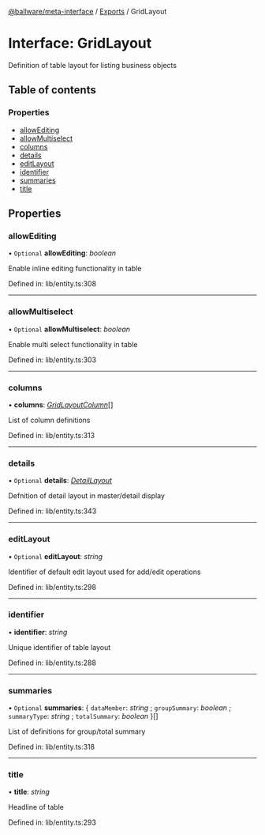 [@ballware/meta-interface](../README.md) / [Exports](../modules.md) / GridLayout

# Interface: GridLayout

Definition of table layout for listing business objects

## Table of contents

### Properties

- [allowEditing](gridlayout.md#allowediting)
- [allowMultiselect](gridlayout.md#allowmultiselect)
- [columns](gridlayout.md#columns)
- [details](gridlayout.md#details)
- [editLayout](gridlayout.md#editlayout)
- [identifier](gridlayout.md#identifier)
- [summaries](gridlayout.md#summaries)
- [title](gridlayout.md#title)

## Properties

### allowEditing

• `Optional` **allowEditing**: *boolean*

Enable inline editing functionality in table

Defined in: lib/entity.ts:308

___

### allowMultiselect

• `Optional` **allowMultiselect**: *boolean*

Enable multi select functionality in table

Defined in: lib/entity.ts:303

___

### columns

• **columns**: [*GridLayoutColumn*](gridlayoutcolumn.md)[]

List of column definitions

Defined in: lib/entity.ts:313

___

### details

• `Optional` **details**: [*DetailLayout*](detaillayout.md)

Defnition of detail layout in master/detail display

Defined in: lib/entity.ts:343

___

### editLayout

• `Optional` **editLayout**: *string*

Identifier of default edit layout used for add/edit operations

Defined in: lib/entity.ts:298

___

### identifier

• **identifier**: *string*

Unique identifier of table layout

Defined in: lib/entity.ts:288

___

### summaries

• `Optional` **summaries**: { `dataMember`: *string* ; `groupSummary`: *boolean* ; `summaryType`: *string* ; `totalSummary`: *boolean*  }[]

List of definitions for group/total summary

Defined in: lib/entity.ts:318

___

### title

• **title**: *string*

Headline of table

Defined in: lib/entity.ts:293
